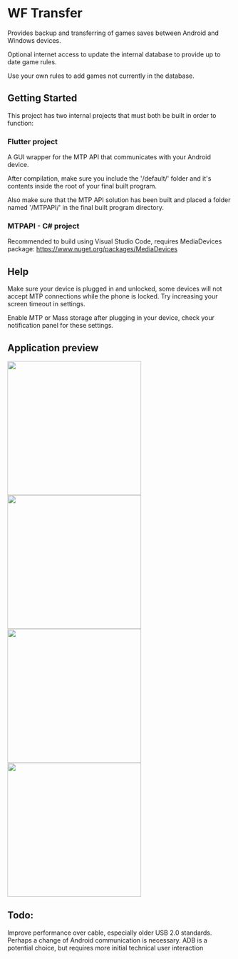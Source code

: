 # WF Transfer

Provides backup and transferring of games saves between Android and Windows devices.

Optional internet access to update the internal database to provide up to date game rules.

Use your own rules to add games not currently in the database.

## Getting Started

This project has two internal projects that must both be built in order to function:

### Flutter project

A GUI wrapper for the MTP API that communicates with your Android device. 

After compilation, make sure you include the '/default/' folder and it's contents inside the root of your final built program.

Also make sure that the MTP API solution has been built and placed a folder named '/MTPAPI/' in the final built program directory.

### MTPAPI - C# project

Recommended to build using Visual Studio Code, requires MediaDevices package: https://www.nuget.org/packages/MediaDevices

## Help

Make sure your device is plugged in and unlocked, some devices will not accept MTP connections while the phone is locked. Try increasing your screen timeout in settings.

Enable MTP or Mass storage after plugging in your device, check your notification panel for these settings.

## Application preview

<img src="https://github.com/SebastianAmyotte/WFTransfer/assets/71189225/63ff7821-1702-4fc4-ba39-7bc8ac022306" width="300">

<img src="https://github.com/SebastianAmyotte/WFTransfer/assets/71189225/25bf9b25-2a9b-403f-94ed-5b918857f6e2" width="300">

<img src="https://github.com/SebastianAmyotte/WFTransfer/assets/71189225/0b81716c-392c-461c-a70e-939c2cee164d" width="300">

<img src="https://github.com/SebastianAmyotte/WFTransfer/assets/71189225/634a3bb0-92f7-468d-a27d-59de81cb9ab6" width="300">

## Todo:

Improve performance over cable, especially older USB 2.0 standards. Perhaps a change of Android communication is necessary. ADB is a potential choice, but requires more initial technical user interaction
